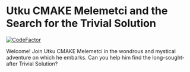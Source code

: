 # Utku CMAKE Melemetci and the Search for the Trivial Solution
[![CodeFactor](https://www.codefactor.io/repository/github/sidharthmrao/trivialquest/badge)](https://www.codefactor.io/repository/github/sidharthmrao/trivialquest)

Welcome! Join Utku CMAKE Melemetci in the wondrous and mystical adventure on which he embarks. Can you help him find the long-sought-after Trivial Solution?

